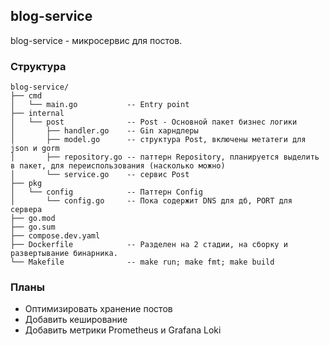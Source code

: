 ## blog-service

blog-service - микросервис для постов.

### Структура
```
blog-service/
├── cmd
│   └── main.go           -- Entry point
├── internal
│   └── post              -- Post - Основной пакет бизнес логики
│       ├── handler.go    -- Gin харндлеры
│       ├── model.go      -- структура Post, включены метатеги для json и gorm
│       ├── repository.go -- паттерн Repository, планируется выделить в пакет, для переиспользования (насколько можно)
│       └── service.go    -- сервис Post
├── pkg
│   └── config            -- Паттерн Config
│       └── config.go     -- Пока содержит DNS для дб, PORT для сервера
├── go.mod               
├── go.sum
├── compose.dev.yaml
├── Dockerfile            -- Разделен на 2 стадии, на сборку и развертывание бинарника.
└── Makefile              -- make run; make fmt; make build
```
### Планы

- Оптимизировать хранение постов
- Добавить кеширование
- Добавить метрики Prometheus и Grafana Loki